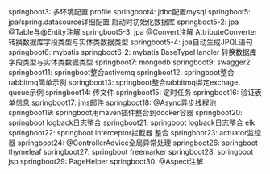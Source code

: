 springboot3: 多环境配置 profile
springboot4: jdbc配置mysql
springboot5: jpa/spring.datasource详细配置 启动时初始化数据库
springboot5-2: jpa @Table与@Entity注解
springboot5-3: jpa @Convert注解 AttributeConverter转换数据库字段类型与实体类数据类型
springboot5-4: jpa自动生成JPQL语句
springboot6: mybatis
springboot6-2: mybatis BaseTypeHandler 转换数据库字段类型与实体类数据类型
springboot7: mongodb
springboot9: swagger2
springboot11: springboot整合activemq
springboot12: springboot整合rabbitmq简单示例
springboot13: springboot整合rabbitmq绑定exchage、queue示例
springboot14: 传文件
springboot15: 定时任务
springboot16: 验证表单信息
springboot17: jms邮件
springboot18: @Async异步线程池
springboot19: springboot用maven插件整合到docker容器
springboot20: springboot logback日志整合
springboot21: springboot logback日志整合 elk
springboot22: springboot interceptor拦截器 整合
springboot23: actuator监控器
springboot24: @ControllerAdvice全局异常处理
springboot26: springboot thymeleaf
springboot27: springboot freemarker
springboot28: springboot jsp
springboot29: PageHelper
springboot30: @Aspect注解
